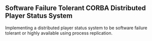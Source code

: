 Software Failure Tolerant CORBA Distributed Player Status System 
----------------------------------------------------------------
Implementing a distributed player status system to be software 
failure tolerant or highly available using process replication.

